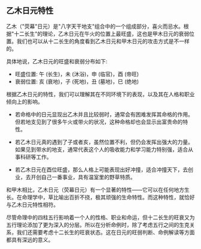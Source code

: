 ## 乙木日元特性

乙木（"荧幕"日元）是"八字天干地支"组合中的一个组成部分，喜火而忌水。根据"十二长生"的理论，乙木日元在午火的位置上最旺盛，这也是甲木日元的衰弱位置。我们也可以从十二长生的角度看到乙木日元和甲木日元的攻击方式是不一样的。

具体地说，乙木日元的旺盛和衰弱分布如下:

- 旺盛位置: 午 (长生)，未 (沐浴)，申 (临官)，酉 (帝旺)
- 衰弱位置: 亥 (衰地)，子 (死地)，丑 (墓地)，巳 (绝地)

根据乙木日元的特性，我们可以理解其在不同环境下的表现，以及其在人格和职业倾向上的影响。

- 若命格中的日元显现出乙木并且比较弱时，通常会有困难发挥其命格的作用。但若地支见到了很多午火或带火的状况，这种命格却也会显示出富贵命的特性。

- 若乙木日元真的遇到了子或者亥，虽然位置不利，但仍会发挥出强大的力量。如果见到带水的地支，通常代表这个人的吸收能力和学习能力特别强，适合从事科研等工作。

- 若乙木日元在酉位旺盛，那么人格上可能表现出好冲撞，适合冲撞天下，去创业，去开创自己一番事业，具有温室里的野草特质。

和甲木相比，乙木日元（荧幕日元）有一个显著的特性——它可以在任何地方生长。在命理学中，草比喻出百折不挠，极其顽强的生命特性。而这种特性，就恰好与乙木日元特性相符。

尽管命理中的四柱五行影响着一个人的性格、职业和命运，但十二长生的旺衰又为五行理论添加了更为深入的分层。所以在分析命例时，除了考虑五行之间的生克关系，我们还需要考虑十二长生的旺衰状态。这在日元的旺弱判断、命例解读等方面都具有深远的意义。